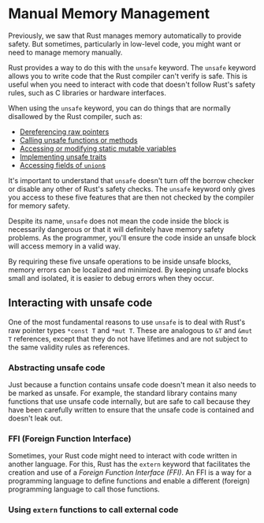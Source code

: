 # Manual Memory Management

Previously, we saw that Rust manages memory automatically to provide safety. But sometimes, particularly in low-level code, you might want or need to manage memory manually.

Rust provides a way to do this with the `unsafe` keyword. The `unsafe` keyword allows you to write code that the Rust compiler can't verify is safe. This is useful when you need to interact with code that doesn't follow Rust's safety rules, such as C libraries or hardware interfaces.

When using the `unsafe` keyword, you can do things that are normally disallowed by the Rust compiler, such as:

- [Dereferencing raw pointers](https://doc.rust-lang.org/book/ch19-01-unsafe-rust.html#dereferencing-a-raw-pointer)
- [Calling unsafe functions or methods](https://doc.rust-lang.org/book/ch19-01-unsafe-rust.html#calling-an-unsafe-function-or-method)
- [Accessing or modifying static mutable variables](https://doc.rust-lang.org/book/ch19-01-unsafe-rust.html#accessing-or-modifying-a-mutable-static-variable)
- [Implementing unsafe traits](https://doc.rust-lang.org/book/ch19-01-unsafe-rust.html#implementing-an-unsafe-trait)
- [Accessing fields of `union`s](https://doc.rust-lang.org/book/ch19-01-unsafe-rust.html#accessing-fields-of-a-union)

It's important to understand that `unsafe` doesn't turn off the borrow checker or disable any other of Rust's safety checks. The `unsafe` keyword only gives you access to these five features that are then not checked by the compiler for memory safety.

Despite its name, `unsafe` does not mean the code inside the block is necessarily dangerous or that it will definitely have memory safety problems. As the programmer, you'll ensure the code inside an unsafe block will access memory in a valid way.

By requiring these five unsafe operations to be inside unsafe blocks, memory errors can be localized and minimized. By keeping unsafe blocks small and isolated, it is easier to debug errors when they occur.

<!-- TODO: helpful compiler/linting for unsafe https://youtu.be/8j_FbjiowvE?si=Nfq5Z4nJSnoNMCy0 -->

## Interacting with unsafe code

One of the most fundamental reasons to use `unsafe` is to deal with Rust's raw pointer types `*const T` and `*mut T`. These are analogous to `&T` and `&mut T` references, except that they do not have lifetimes and are not subject to the same validity rules as references.

<!-- TODO -->

### Abstracting unsafe code

Just because a function contains unsafe code doesn't mean it also needs to be marked as unsafe. For example, the standard library contains many functions that use unsafe code internally, but are safe to call because they have been carefully written to ensure that the unsafe code is contained and doesn't leak out.

<!-- TODO -->

### FFI (Foreign Function Interface)

Sometimes, your Rust code might need to interact with code written in another language. For this, Rust has the `extern` keyword that facilitates the creation and use of a *Foreign Function Interface (FFI)*. An FFI is a way for a programming language to define functions and enable a different (foreign) programming language to call those functions.

<!-- TODO -->

### Using `extern` functions to call external code

<!-- TODO -->
